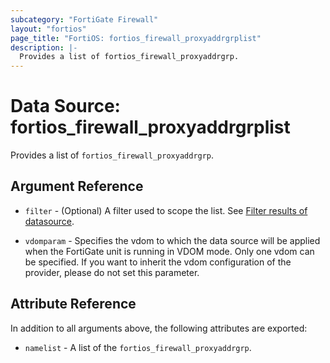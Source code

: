 ```yaml
---
subcategory: "FortiGate Firewall"
layout: "fortios"
page_title: "FortiOS: fortios_firewall_proxyaddrgrplist"
description: |-
  Provides a list of fortios_firewall_proxyaddrgrp.
---
```


# Data Source: fortios_firewall_proxyaddrgrplist
Provides a list of `fortios_firewall_proxyaddrgrp`.

## Argument Reference

* `filter` - (Optional) A filter used to scope the list. See [Filter results of datasource](https://registry.terraform.io/providers/poroping/fortios/latest/docs/guides/fgt_filter).

* `vdomparam` - Specifies the vdom to which the data source will be applied when the FortiGate unit is running in VDOM mode. Only one vdom can be specified. If you want to inherit the vdom configuration of the provider, please do not set this parameter.

## Attribute Reference

In addition to all arguments above, the following attributes are exported:

* `namelist` -  A list of the `fortios_firewall_proxyaddrgrp`.
